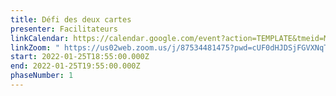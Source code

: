 ```yaml
---
title: Défi des deux cartes
presenter: Facilitateurs
linkCalendar: https://calendar.google.com/event?action=TEMPLATE&tmeid=MWZyMmlmZnRlNnU2bWd1bGI4ajh0cWo0cTQgbGVzeWFAZW52aXNpb25tYW5hZ2VtZW50LmNvbQ&tmsrc=lesya%40envisionmanagement.com
linkZoom: " https://us02web.zoom.us/j/87534481475?pwd=cUF0dHJDSjFGVXNqTnNiNm9HSC9NUT09"
start: 2022-01-25T18:55:00.000Z
end: 2022-01-25T19:55:00.000Z
phaseNumber: 1
---
```

